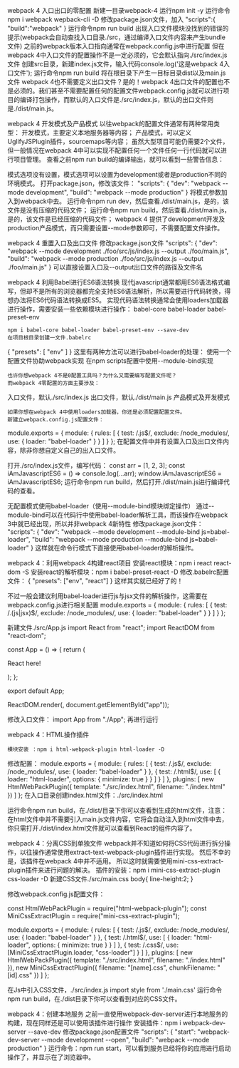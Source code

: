 webpack 4 入口出口的零配置
新建一目录webpack-4
运行npm init -y
运行命令npm i webpack wepback-cli -D
修改package.json文件，加入
        "scripts":{
            "build":"webpack"
        }
运行命令npm run build
出现入口文件模块没找到的错误的提示(webpack会自动查找入口目录./src，通过编译入口文件内容来产生bundle文件)
之前的webpack版本入口指向通常在webpack.config.js中进行配置
但在webpack 4中入口文件的配置操作不是一定必须的，它会默认指向./src/index.js文件
创建src目录，新建index.js文件，输入代码console.log('这是webpack 4入口文件');
运行命令npm run build
将在根目录下产生一目标目录dist以及main.js文件
webpack 4也不需要定义出口文件？是的！webpack 4出口文件的配置也不是必须的。我们甚至不需要配置任何的配置文件webpack.config.js就可以进行项目的编译打包操作，而默认的入口文件是./src/index.js，默认的出口文件则是./dist/main.js。

webpack 4 开发模式及产品模式
    以往webpack的配置文件通常有两种常用类型：
开发模式，主要定义本地服务器等内容；
产品模式，可以定义UglifyJSPlugin插件，sourcemaps等内容；
    虽然大型项目可能仍需要2个文件，但一般情况在webpack 4中可以实现不配置任何一个文件任何一行代码就可以进行项目管理。
    查看之前npm run build的编译输出，就可以看到一些警告信息：

模式选项没有设置，模式选项可以设置为development或者是production不同的环境模式。
打开package.json，修改该文件：
"scripts": {
    "dev": "webpack --mode development",
    "build": "webpack --mode production"
}
将模式参数加入到webpack中去。
运行命令npm run dev，然后查看./dist/main.js，是的，该文件是没有压缩的代码文件；
运行命令npm run build，然后查看./dist/main.js，是的，该文件是已经压缩的代码文件；
webpack 4 提供了development开发及production产品模式，而只需要设置--mode参数即可，不需要配置文件操作。

webpack 4 重置入口及出口文件
修改package.json文件
"scripts": {
  "dev": "webpack --mode development ./foo/src/js/index.js --output ./foo/main.js",
  "build": "webpack --mode production ./foo/src/js/index.js --output ./foo/main.js"
}
可以直接设置入口及--output出口文件的路径及文件名

webpack 4 利用Babel进行ES6语法转换
    现代javascript通常都用ES6语法格式编写，但却不是所有的浏览器都完全支持ES6语法解析，所以需要进行代码转换，得想办法将ES6代码语法转换成ES5。
    实现代码语法转换通常会使用loaders加载器进行操作，需要安装一些依赖模块进行操作：
babel-core
babel-loader
babel-preset-env

    npm i babel-core babel-loader babel-preset-env --save-dev
    在项目根目录创建一文件.babelrc
{
    "presets": [
        "env"
    ]
}
    这里有两种方法可以进行babel-loader的处理：
使用一个配置文件协助webpack实现
在npm scripts配置中使用--module-bind实现

    也许你想webpack 4不是0配置工具吗？为什么又需要编写配置文件呢？
    而webpack 4零配置的方面主要涉及：
入口文件，默认./src/index.js
出口文件，默认./dist/main.js
产品模式及开发模式
    
    如果你想在webpack 4中使用loaders加载器，你还是必须配置配置文件。
    新建立webpack.config.js配置文件：
module.exports = {
  module: {
    rules: [
      {
        test: /\.js$/,
        exclude: /node_modules/,
        use: {
          loader: "babel-loader"
        }
      }
    ]
  }
};
在配置文件中并有设置入口及出口文件内容，除非你想自定义自己的出入口文件。

打开./src/index.js文件，编写代码：
const arr = [1, 2, 3];
const iAmJavascriptES6 = () => console.log(...arr);
window.iAmJavascriptES6 = iAmJavascriptES6;
运行命令npm run build，然后打开./dist/main.js进行编译代码的查看。

无配置模式使用babel-loader（使用--module-bind模块绑定操作）
通过--module-bind可以在代码行中使用babel-loader解析工具，而该操作在webpack 3中就已经出现，所以并非webpack 4新特性
修改package.json文件：
"scripts": {
    "dev": "webpack --mode development --module-bind js=babel-loader",
    "build": "webpack --mode production --module-bind js=babel-loader"
  }
这样就在命令行模式下直接使用babel-loader的解析操作。

webpack 4：利用webpack 4构建react项目
安装react模块：npm i react react-dom -S
安装react的解析模块：npm i babel-preset-react -D
修改.babelrc配置文件：
{
  "presets": ["env", "react"]
}
这样其实就已经好了的！

不过一般会建议利用babel-loader进行js与jsx文件的解析操作，这需要在webpack.config.js进行相关配置
module.exports = {
  module: {
    rules: [
      {
        test: /\.(js|jsx)$/,
        exclude: /node_modules/,
        use: {
          loader: "babel-loader"
        }
      }
    ]
  }
};

新建文件./src/App.js
import React from "react";
import ReactDOM from "react-dom";

const App = () => {
  return (
    <div>
      <p>React here!</p>
    </div>
  );
};

export default App;

ReactDOM.render(<App />, document.getElementById("app"));

修改入口文件：
    import App from "./App";
    再进行运行

webpack 4：HTML操作插件

    模块安装 ：npm i html-webpack-plugin html-loader -D
修改配置：
module.exports = {
  module: {
    rules: [
      {
        test: /\.js$/,
        exclude: /node_modules/,
        use: {
          loader: "babel-loader"
        }
      },
      {
        test: /\.html$/,
        use: [
          {
            loader: "html-loader",
            options: { minimize: true }
          }
        ]
      }
    ]
  },
  plugins: [
    new HtmlWebPackPlugin({
      template: "./src/index.html",
      filename: "./index.html"
    })
  ]
};
在入口目录创建index.html文件：./src/index.html
<!DOCTYPE html>
<html lang="en">
<head>
    <meta charset="utf-8">
    <title>webpack 4 quickstart</title>
</head>
<body>
    <div id="app">
    </div>
</body>
</html>
运行命令npm run build，在./dist/目录下你可以查看到生成的html文件，注意：在html文件中并不需要引入main.js文件内容，它将会自动注入到html文件中去，你只需打开./dist/index.html文件就可以查看到React的组件内容了。


webpack 4：分离CSS到单独文件
webpack并不知道如何将CSS代码进行拆分操作，以往操作通常使用extract-text-webpack-plugin插件进行实现。
然后不幸的是，该插件在webpack 4中并不适用。
所以这时就需要使用mini-css-extract-plugin插件来进行问题的解决。
插件的安装：npm i mini-css-extract-plugin css-loader -D
新建CSS文件./src/main.css
body{
    line-height:2;
}

修改webpack.config.js配置文件：

const HtmlWebPackPlugin = require("html-webpack-plugin");
const MiniCssExtractPlugin = require("mini-css-extract-plugin");

module.exports = {
  module: {
    rules: [
      {
        test: /\.js$/,
        exclude: /node_modules/,
        use: {
          loader: "babel-loader"
        }
      },
      {
        test: /\.html$/,
        use: [
          {
            loader: "html-loader",
            options: { minimize: true }
          }
        ]
      },
      {
        test: /\.css$/,
        use: [MiniCssExtractPlugin.loader, "css-loader"]
      }
    ]
  },
  plugins: [
    new HtmlWebPackPlugin({
      template: "./src/index.html",
      filename: "./index.html"
    }),
    new MiniCssExtractPlugin({
      filename: "[name].css",
      chunkFilename: "[id].css"
    })
  ]
};

在Js中引入CSS文件，./src/index.js
import style from './main.css'
运行命令npm run build，在./dist目录下你可以查看到对应的CSS文件。

webpack 4：创建本地服务
之前一直使用webpack-dev-server进行本地服务的构建，现在同样还是可以使用该插件进行操作
安装插件：npm i webpack-dev-server --save-dev
修改package.json配置文件
"scripts": {
  "start": "webpack-dev-server --mode development --open",
  "build": "webpack --mode production"
}
运行命令：npm run start，可以看到服务已经将你的应用进行启动操作了，并显示在了浏览器中。

